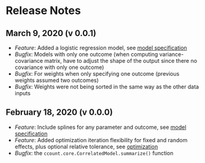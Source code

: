 # Release Notes

## March 9, 2020 (v 0.0.1)
- *Feature*: Added a logistic regression model, see [model specification](models.md#logistic-model)
- *Bugfix*: Models with only one outcome (when computing variance-covariance matrix,
 have to adjust the shape of the output since there no covariance with only one outcome)
- *Bugfix*: For weights when only specifying one outcome (previous weights assumed two outcomes)
- *Bugfix*: Weights were not being sorted in the same way as the other data inputs

## February 18, 2020 (v 0.0.0)
- *Feature*: Include splines for any parameter and outcome, see [model specification](code.md#specification)
- *Feature*: Added optimization iteration flexibility for fixed and random effects, plus optional relative tolerance, see [optimization](code.md#optimization)
- *Bugfix*: the `ccount.core.CorrelatedModel.summarize()` function
